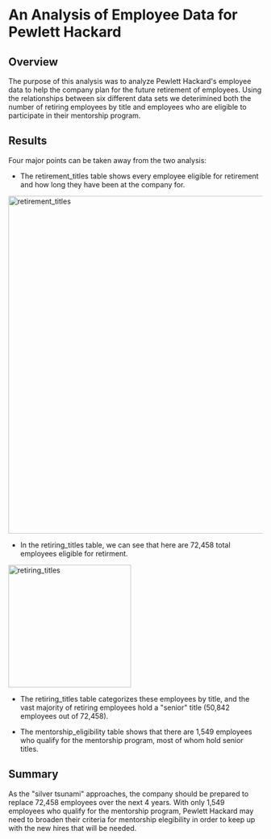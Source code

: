 # An Analysis of Employee Data for Pewlett Hackard

## Overview

The purpose of this analysis was to analyze Pewlett Hackard's employee data to help the company plan for the future retirement of employees. Using the relationships between six different data sets we deterimined both the number of retiring employees by title and employees who are eligible to participate in their mentorship program.

## Results

Four major points can be taken away from the two analysis:
- The retirement_titles table shows every employee eligible for retirement and how long they have been at the company for.
<img width="669" alt="retirement_titles" src="https://user-images.githubusercontent.com/96550846/156473798-6fd47b16-bf6f-4f4b-a2fe-9a3530d7415f.png">

- In the retiring_titles table, we can see that here are 72,458 total employees eligible for retirment.
<img width="243" alt="retiring_titles" src="https://user-images.githubusercontent.com/96550846/156473805-e07d2e7e-6113-436c-b493-03381e17bb96.png">

- The retiring_titles table categorizes these employees by title, and the vast majority of retiring employees hold a "senior" title (50,842 employees out of 72,458).

- The mentorship_eligibility table shows that there are 1,549 employees who qualify for the mentorship program, most of whom hold senior titles.

## Summary

As the "silver tsunami" approaches, the company should be prepared to replace 72,458 employees over the next 4 years. With only 1,549 employees who qualify for the mentorship program, Pewlett Hackard may need to broaden their criteria for mentorship elegibility in order to keep up with the new hires that will be needed.
